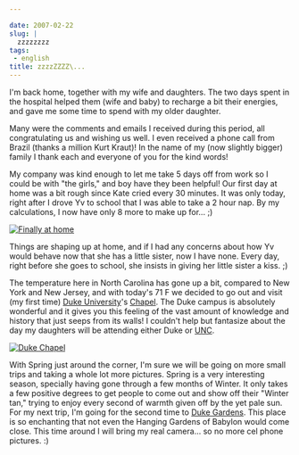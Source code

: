 ```yaml
---

date: 2007-02-22
slug: |
  zzzzzzzz
tags:
 - english
title: zzzzZZZZ\...
---
```


I'm back home, together with my wife and daughters. The two days spent
in the hospital helped them (wife and baby) to recharge a bit their
energies, and gave me some time to spend with my older daughter.

Many were the comments and emails I received during this period, all
congratulating us and wishing us well. I even received a phone call from
Brazil (thanks a million Kurt Kraut)! In the name of my (now slightly
bigger) family I thank each and everyone of you for the kind words!

My company was kind enough to let me take 5 days off from work so I
could be with "the girls," and boy have they been helpful! Our first day
at home was a bit rough since Kate cried every 30 minutes. It was only
today, right after I drove Yv to school that I was able to take a 2 hour
nap. By my calculations, I now have only 8 more to make up for... ;)

[![Finally at
home](http://farm1.static.flickr.com/144/398062346_05f0cc4316_o.jpg)](http://www.flickr.com/photos/25563799@N00/398062346/)

Things are shaping up at home, and if I had any concerns about how Yv
would behave now that she has a little sister, now I have none. Every
day, right before she goes to school, she insists in giving her little
sister a kiss. ;)

The temperature here in North Carolina has gone up a bit, compared to
New York and New Jersey, and with today's 71 F we decided to go out and
visit (my first time) [Duke University](http://www.duke.edu/)\'s
[Chapel](http://www.chapel.duke.edu/home/). The Duke campus is
absolutely wonderful and it gives you this feeling of the vast amount of
knowledge and history that just seeps from its walls! I couldn't help
but fantasize about the day my daughters will be attending either Duke
or [UNC](http://www.unc.edu/).

[![Duke
Chapel](http://farm1.static.flickr.com/135/398084338_3ad9a43204.jpg)](http://www.flickr.com/photos/25563799@N00/398084338/)

With Spring just around the corner, I'm sure we will be going on more
small trips and taking a whole lot more pictures. Spring is a very
interesting season, specially having gone through a few months of
Winter. It only takes a few positive degrees to get people to come out
and show off their "Winter tan," trying to enjoy every second of warmth
given off by the yet pale sun. For my next trip, I'm going for the
second time to [Duke Gardens](http://www.hr.duke.edu/dukegardens/). This
place is so enchanting that not even the Hanging Gardens of Babylon
would come close. This time around I will bring my real camera... so no
more cel phone pictures. :)
